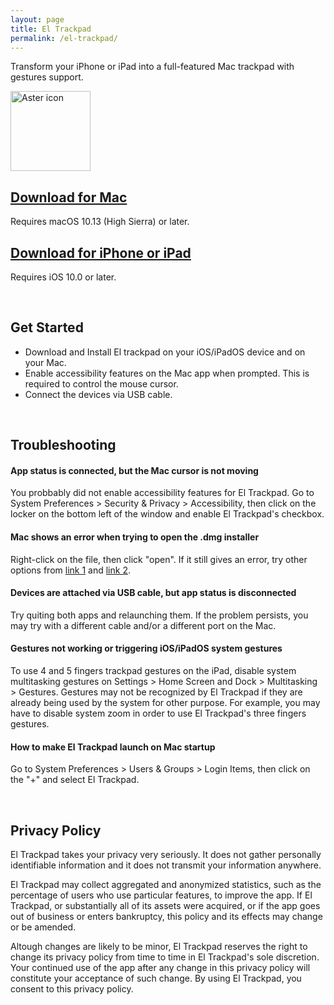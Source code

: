 ```yaml
---
layout: page
title: El Trackpad
permalink: /el-trackpad/
---
```


Transform your iPhone or iPad into a full-featured Mac trackpad with gestures support.

<img
src="{{ site.baseurl }}/images/apps/el-trackpad.png"
alt="Aster icon"
height="128"
style="padding: 0px">

## [Download for Mac][DownloadLinkMac]

[DownloadLinkMac]: https://raw.githubusercontent.com/HugoLis/el-trackpad-files/master/El%20Trackpad.dmg

Requires macOS 10.13 (High Sierra) or later.



## [Download for iPhone or iPad][DownloadLinkIOS]
[DownloadLinkIOS]: https://apps.apple.com/us/app/id1531822775
Requires iOS 10.0 or later.

<br/>

## Get Started

- Download and Install El trackpad on your iOS/iPadOS device and on your Mac.
- Enable accessibility features on the Mac app when prompted. This is required to control the mouse cursor.
- Connect the devices via USB cable.

<br/>

## Troubleshooting

#### App status is connected, but the Mac cursor is not moving

You probbably did not enable accessibility features for El Trackpad. Go to System Preferences > Security & Privacy > Accessibility, then click on the locker on the bottom left of the window and enable El Trackpad's checkbox.

#### Mac shows an error when trying to open the .dmg installer

Right-click on the file, then click "open". If it still gives an error, try other options from [link 1] and [link 2].

[link 1]: https://discussions.apple.com/thread/250425993
[link 2]: https://support.apple.com/en-us/HT202491

#### Devices are attached via USB cable, but app status is disconnected

Try quiting both apps and relaunching them. If the problem persists, you may try with a different cable and/or a different port on the Mac.

#### Gestures not working or triggering iOS/iPadOS system gestures

To use 4 and 5 fingers trackpad gestures on the iPad, disable system multitasking gestures on Settings > Home Screen and Dock > Multitasking > Gestures. Gestures may not be recognized by El Trackpad if they are already being used by the system for other purpose. For example, you may have to disable system zoom in order to use El Trackpad's three fingers gestures.

#### How to make El Trackpad launch on Mac startup

Go to System Preferences > Users & Groups > Login Items, then click on the "+" and select El Trackpad.

<br/>

## Privacy Policy

El Trackpad takes your privacy very seriously. It does not gather personally identifiable information and it does not transmit your information anywhere.

El Trackpad may collect aggregated and anonymized statistics, such as the percentage of users who use particular features, to improve the app. If El Trackpad, or substantially all of its assets were acquired, or if the app goes out of business or enters bankruptcy, this policy and its effects may change or be amended.

Altough changes are likely to be minor, El Trackpad reserves the right to change its privacy policy from time to time in El Trackpad's sole discretion. Your continued use of the app after any change in this privacy policy will constitute your acceptance of such change. By using El Trackpad, you consent to this privacy policy.
